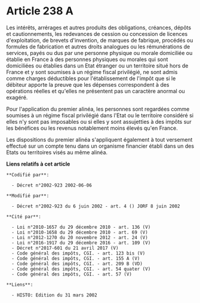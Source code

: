 # Article 238 A

Les intérêts, arrérages et autres produits des obligations, créances, dépôts et cautionnements, les redevances de cession ou
concession de licences d'exploitation, de brevets d'invention, de marques de fabrique, procédés ou formules de fabrication et
autres droits analogues ou les rémunérations de services, payés ou dus par une personne physique ou morale domiciliée ou
établie en France à des personnes physiques ou morales qui sont domiciliées ou établies dans un Etat étranger ou un
territoire situé hors de France et y sont soumises à un régime fiscal privilégié, ne sont admis comme charges déductibles
pour l'établissement de l'impôt que si le débiteur apporte la preuve que les dépenses correspondent à des opérations réelles
et qu'elles ne présentent pas un caractère anormal ou exagéré.

Pour l'application du premier alinéa, les personnes sont regardées comme soumises à un régime fiscal privilégié dans l'Etat
ou le territoire considéré si elles n'y sont pas imposables ou si elles y sont assujetties à des impôts sur les bénéfices ou
les revenus notablement moins élevés qu'en France.

Les dispositions du premier alinéa s'appliquent également à tout versement effectué sur un compte tenu dans un organisme
financier établi dans un des Etats ou territoires visés au même alinéa.

**Liens relatifs à cet article**

	**Codifié par**:

	  - Décret n°2002-923 2002-06-06

	**Modifié par**:

	  - Décret n°2002-923 du 6 juin 2002 - art. 4 () JORF 8 juin 2002

	**Cité par**:

	  - Loi n°2010-1657 du 29 décembre 2010 - art. 136 (V)
	  - Loi n°2010-1658 du 29 décembre 2010 - art. 69 (V)
	  - Loi n°2012-1270 du 20 novembre 2012 - art. 24 (V)
	  - Loi n°2016-1917 du 29 décembre 2016 - art. 109 (V)
	  - Décret n°2017-601 du 21 avril 2017 (V)
	  - Code général des impôts, CGI. - art. 123 bis (V)
	  - Code général des impôts, CGI. - art. 155 A (V)
	  - Code général des impôts, CGI. - art. 209 B (VD)
	  - Code général des impôts, CGI. - art. 54 quater (V)
	  - Code général des impôts, CGI. - art. 57 (V)

	**Liens**:

	  - HISTO: Edition du 31 mars 2002
